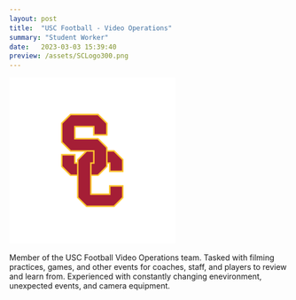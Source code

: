 ```yaml
---
layout: post
title:  "USC Football - Video Operations"
summary: "Student Worker"
date:   2023-03-03 15:39:40
preview: /assets/SCLogo300.png
---
```


![Picture 1](/assets/SCLogo300.png)

Member of the USC Football Video Operations team. Tasked with filming practices, games, and other events for coaches, staff, and players to review and learn from. Experienced with constantly changing enevironment, unexpected events, and camera equipment. 

